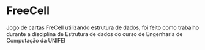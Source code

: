 # FreeCell
Jogo de cartas FreCell utilizando estrutura de dados, foi feito como trabalho durante a disciplina de Estrutura de dados do curso de Engenharia de Computação da UNIFEI
